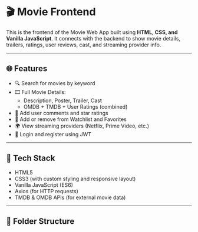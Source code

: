 # 🎬 Movie Frontend 

This is the frontend of the Movie Web App built using **HTML, CSS, and Vanilla JavaScript**. It connects with the backend to show movie details, trailers, ratings, user reviews, cast, and streaming provider info.

---

## 🌐 Features

- 🔍 Search for movies by keyword
- 🎞 Full Movie Details:
  - Description, Poster, Trailer, Cast
  - OMDB + TMDB + User Ratings (combined)
- 📝 Add user comments and star ratings
- 💾 Add or remove from Watchlist and Favorites
- 🌍 View streaming providers (Netflix, Prime Video, etc.)
- 🔐 Login and register using JWT

---

## 🧰 Tech Stack

- HTML5
- CSS3 (with custom styling and responsive layout)
- Vanilla JavaScript (ES6)
- Axios (for HTTP requests)
- TMDB & OMDB APIs (for external movie data)

---

## 📁 Folder Structure


